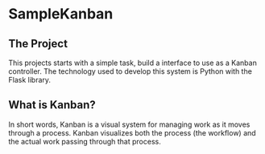 # SampleKanban

## The Project
This projects starts with a simple task, build a interface to use as a Kanban controller. The technology used to develop this system is Python with the Flask library.

## What is Kanban?
In short words, Kanban is a visual system for managing work as it moves through a process. Kanban visualizes both the process (the workflow) and the actual work passing through that process.
